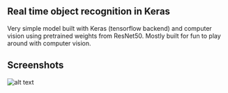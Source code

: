 ## Real time object recognition in Keras

Very simple model built with Keras (tensorflow backend) and computer vision using pretrained weights from ResNet50. 
Mostly built for fun to play around with computer vision.

## Screenshots
![alt text](https://github.com/matatusko/Keras_RealTime_Object_Recognition/blob/master/examples.png)
